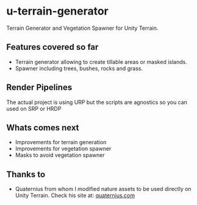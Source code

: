 # u-terrain-generator

Terrain Generator and Vegetation Spawner for Unity Terrain.



## Features covered so far

 - Terrain generator allowing to create tillable areas or masked islands.
 - Spawner including trees, bushes, rocks and grass.


## Render Pipelines
The actual project is using URP but the scripts are agnostics so you can used on SRP or HRDP


## Whats comes next
- Improvements for terrain generation
- Improvements for vegetation spawner
- Masks to avoid vegetation spawner


## Thanks to
- Quaternius from whom I modified nature assets to be used directly on Unity Terrain. Check his site at: [quaternius.com](https://quaternius.com/)
